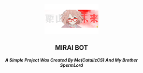 <div align="center">
  <img src="https://raw.githubusercontent.com/m1raibot/.github/main/1.png" alt="Logo" style="height: 100px;" /><br>
  <h2>MIRAI BOT</h2>
  <h5><i>A Simple Project Was Created By Me(CatalizCS) And My Brother SpermLord</i></h5>
</div>
